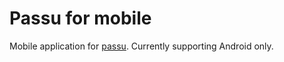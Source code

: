 # Passu for mobile

Mobile application for [passu](https://github.com/Winded/passu). Currently supporting Android only.